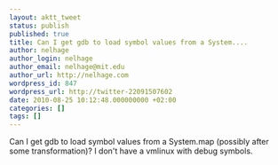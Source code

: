 ```yaml
---
layout: aktt_tweet
status: publish
published: true
title: Can I get gdb to load symbol values from a System....
author: nelhage
author_login: nelhage
author_email: nelhage@mit.edu
author_url: http://nelhage.com
wordpress_id: 847
wordpress_url: http://twitter-22091507602
date: 2010-08-25 10:12:48.000000000 +02:00
categories: []
tags: []
---
```

Can I get gdb to load symbol values from a System.map (possibly after some transformation)? I don't have a vmlinux with debug symbols.
